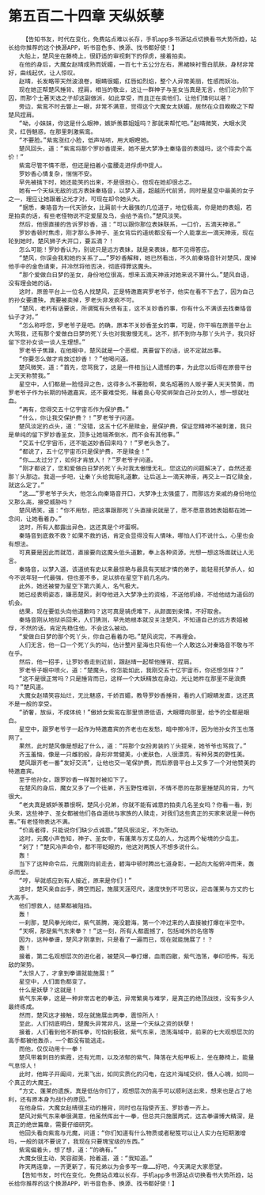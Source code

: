 # 第五百二十四章 天纵妖孽
        【告知书友，时代在变化，免费站点难以长存，手机app多书源站点切换看书大势所趋，站长给你推荐的这个换源APP，听书音色多、换源、找书都好使！】
       大船上，楚风坐在藤椅上，很舒适的审视剩下的俘虏，接着拍卖。
       在他的身后，大魔女赵晴成熟而妩媚，一百七十五公分左右，黑裙映衬雪白肌肤，身材非常好，曲线起伏，让人惊叹。
       赵晴，长发略带天然波浪卷，眼睛很媚，红唇如烈焰，整个人异常美丽，性感而妖冶。
       现在她正帮楚风捶背、捏肩，相当的敬业，这让一群神子与圣女当真是无言，他们沦为阶下囚，而那个土著天选之子却这副做派，如此享受，而且正在卖他们，让他们情何以堪？
       旁边，紫鸾不时去瞥上一眼，非常不满意，觉得这个大魔女太妖媚，居然在众目睽睽之下帮楚风捏肩。
       “呦，小妹妹，你这是什么眼神，嫉妒羡慕姐姐吗？那就来帮忙吧。”赵晴微笑，大眼水灵灵，红唇魅惑，在那里刺激紫鸾。
       “不要脸。”紫鸾涨红小脸，低声咕哝，用大眼瞪她。
       楚风回头，道：“紫鸾将那个罗妙香提来，她不是大梦净土秦珞音的表姐吗，这个得卖个高价！”
       紫鸾尽管不情不愿，但还是扭着小蛮腰走进俘虏中提人。
       罗妙香心情复杂，惴惴不安。
       早先被擒下时，她还能笑的出来，不是很担心，但现在她却很忐忑。
       她有一个天纵无敌的远方表妹秦珞音，以梦入道，超越历代前贤，同时是星空中最美的女子之一，理应让她跟着沾光才对，可现在却令她头大。
       “据悉，秦珞音为一代天骄女，比肩前十大最强的几位道子，地位极高，你是她的表姐，若是拍卖的话，有些老怪物说不定爱屋及乌，会给予高价。”楚风淡笑。
       然后，他很直接的告诉罗妙香，道：“可以跟你那位表妹联系，一口价，五滴天神液。”
       罗妙香顿时焦虑，刚才那么多神子、圣女背后的道统都没有一个人能拿出一滴天神液，现在轮到她时，楚风狮子大开口，要五滴？！
       怎么可能！罗妙香认为，别说只是远方表妹，就是亲表妹，都不见得答应。
       “楚风，你误会我和她的关系了……”罗妙香解释，她已然看出，不久前秦珞音针对楚风，废掉他手中的金色请柬，并冷然将他否决，彻底得罪这魔头。
       “那个爱做白日梦的圣女，身份地位很高，想来五滴天神液对她来说不算什么。”楚风自语，没有理会她的话。
       这时，原兽平台上一位名人找楚风，正是特邀嘉宾罗老爷子，他实在看不下去了，因为自己的孙女要遭殃，真要被卖掉，罗老头非发疯不可。
       “楚风，老朽有话要说，所谓冤有头债有主，这不关妙香的事，你有什么不满该去找秦珞音仙子才对。”
       “怎么称呼您，罗老爷子是吧。的确，原本不关妙香圣女的事，可是，你干嘛在原兽平台上大骂我，还有那个爱做白日梦的死丫头也对我傲慢无礼，这不，抓不到你与那丫头片子，我只好留下您孙女谈一谈人生理想。”
       罗老爷子焦躁，在他眼中，楚风就是一个恶棍，真要留下的话，说不定就出事。
       “你要怎么做才肯放过妙香！？”他喝问道。
       楚风微笑，道：“首先，您骂我了，这是一件相当让人遗憾的事，为此您以后得在原兽平台上天天称赞我。”
       星空中，人们都是一脸怪异之色，这得多么不要脸啊，臭名昭著的人贩子要人天天赞美，而罗老爷子作为长期的特邀嘉宾，还不要难受死，昧着良心夸奖绑架自己孙女的人，想一想就吐血。
       “再有，您得交五十亿宇宙币作为保护费。”
       “什么，你让我交保护费？！”罗老爷子问道。
       楚风淡定的点头，道：“没错，这五十亿不是赎金，是保护费，保证您精神不被刺激，我只是单纯的留下罗妙香圣女，顶多让她端茶倒水，而不会有其他事。”
       “交五十亿宇宙币，还不能送妙香回来吗？！”罗老头急了。
       “都说了，五十亿宇宙币只是保护费，不是赎金！”
       “你……太过分了，如何才肯放人！？”罗老爷子问道。
       “刚才都说了，您和爱做白日梦的死丫头对我太傲慢无礼，您这边的问题解决了，自然还差那丫头那边。我退一步吧，让秦丫头给我赔礼道歉，让后送上一滴天神液，再交上一百亿赎金，就这么定了。”
       “这……”罗老爷子头大，他怎么向秦珞音开口，大梦净土太强盛了，而那远方亲戚的身份地位又那么高，接受威胁吗？
       楚风哂笑，道：“你不用愁，把这事跟那死丫头直接说就是了，愿不愿意救她表姐都在她一念间，让她看着办。”
       这时，所有人都露出异色，这还真是个坏蛋啊。
       秦珞音到底救不救？如果不救的话，肯定会显得没有人情味，哪怕人们不说什么，心里也会有想法。
       可真要是因此而就范，直接要向这魔头低头道歉，奉上各种资源，光想一想这场面就让人无言。
       秦珞音，以梦入道，该道统有史以来最惊艳与最具有天赋才情的弟子，能轻易托梦杀人，如今不说年轻一代最强，但也差不多，足以排在星空下前几名内。
       此外，她还被誉为星空下第六美人，名气极大。
       她已经表明姿态，嫌恶楚风，剥夺他进入大梦净土的资格，不送他机缘，不给他结为道侣的机会。
       结果，现在要低头向他道歉吗？这可真是骑虎难下，从颜面到亲情，不好取舍。
       秦珞音刚从地狱杀回来，人们猜测，早先她根本就没关注楚风，不知道自己的远方表姐被俘，不然的话，肯定先稳住他，不会这么被动。
       “爱做白日梦的那个死丫头，你自己看着办吧。”楚风说完，不再理会。
       人们无言，他一口一个死丫头的叫，估计整片星海也只有他一个人敢这么对秦珞音不敬与不在乎。
       然后，他一招手，让罗妙香走到近前，跟赵晴一起帮他捶背、捏肩。
       罗老爷子眼中喷火，道：“楚魔头，你怎能如此，我刚交五十亿宇宙币，你还想怎样？”
       “这不是很正常吗？只是捶背而已，这样一个大妖精放在身边，光让她杵在那里不是浪费吗？”楚风道。
       大魔女赵晴笑容灿烂，无比魅惑，千娇百媚，教导罗妙香捶背，看的人们眼睛发直，这还真不是一般的享受。
       “骄奢，放纵，不成体统！”傲娇女紫鸾在那里愤懑低语，大眼瞟向那里，给予的全都是眼白。
       星空中，跟罗老爷子一起作为特邀嘉宾的齐老也在发愁，暗中擦冷汗，因为他孙女齐玉也落网了。
       果然，此时楚风像是想起了什么，道：“将那个女扮男装的丫头提来，她爷爷也骂我了。”
       齐玉羞恼，像是一只雌豹般，身形非常健美，小麦肤色，人很漂亮，有种另类的野性美。
       楚风跟齐老一番“友好交流”，让他也交一笔保护费，而后原兽平台上又多了一个对他赞美的特邀嘉宾。
       至于他孙女，跟罗妙香一样暂时被扣下了。
       在楚风的身后，魔女又多了一个徒弟，齐玉野性难驯，不情不愿的在那里捶楚风的背，力气很大。
       “老夫真是嫉妒羡慕恨啊，楚风小兄弟，你就不能有诚意的拍卖几名圣女吗？你看一看，到头来，这些神子、圣女都被他们各自道统与家族的人赎走，对我们这些真正的买家来说是一种伤害。”有老怪物表达不满。
       “价高者得，只能说你们缺少点诚意。”楚风很淡定，不为所动。
       这时，元魔小声告知，神子、圣女中，有蓬莱与方丈岛的人，为这两个秘境的少岛主。
       “剁了！”楚风冷声命令，都不带眨眼的，他这对两族人不想多说什么。
       轰！
       当下了这种命令后，元魔刚向前走去，碧海中顿时腾出七道身影，一起向大船俯冲而来，轰杀而至。
       “哼，早就感应到有人接近，原来是你们！”
       这时，楚风亲自出手，腾空而起，施展天涯咫尺，速度快到不可思议，迎击蓬莱与方丈的七大高手。
       他们想救人，结果都被阻挡。
       轰！
       一刹那，楚风拳光绚烂，紫气蒸腾，淹没碧海，第一个冲过来的人直接被打爆在半空中。
       “天啊，那是紫气东来拳？！”这一刻，所有人都震撼了，包括域外的名宿等
       因为，这种拳谱，楚风才刚拿到，只是看了一遍而已，现在就能施展了！？
       轰！
       接着，第二名观想层次的进化者，被楚风一拳打爆，血雨四散，紫气浩荡，拳印恐怖，有无敌的架势。
       “太惊人了，才拿到拳谱就能施展！”
       星空中，人们面色都变了。
       什么是妖孽？这就是！
       紫气东来拳，这是一种非常古老的拳法，异常繁奥与难学，是真正的绝顶战技，没有多少人最终练成。
       然而，楚风这才接触，现在就施展出两拳，震惊所人！
       至此，人们彻底明白，楚魔头异常非凡，这是一个天纵之资的妖孽！
       接着，人们看到他不断挥拳，可怕到极致，紫气东来，浩荡海域中，前来的七大观想层次的高手都被他轰杀，一个都没有能逃走。
       而他，仅仅动用十一拳！
       楚风带着刺目的紫霞，还有光雨，以及浓郁的紫气，降落在大船甲板上，坐在藤椅上，能量气息惊人！
       此时，他眸子开阖间，光束飞出，如同实质化的闪电，在这片海域交织，慑人心魄，如同一个真正的大魔王。
       “方丈、蓬莱的遗族，真是低估你们了，观想层次的高手可以顺利送出来，想来也是占了地利，还有原本身为战仆的原因。”
       在他身后，大魔女赵晴很主动的捶背，同时也在指使齐玉、罗妙香一齐上。
       楚风对紫气东来拳很满意，他虽然挥出十一拳，但总共只施展两式，这古拳谱博大精深，是真正的绝世篇章，需要仔细研究。
       他回头看向紫鸾与元魔，问道：“你们知道有什么物质或者秘笈可以让人实力在短期激增吗，一般的就不要说了，我现在只要瑰宝级的东西。”
       紫鸾偏着头，想了想，道：“的确有。”
       大魔女很主动，笑容甜美，抢着道，道：“我知道。”
       昨天两连章，一齐更新了，有兄弟以为会多写一章……好吧，今天满足大家愿望。
       【告知书友，时代在变化，免费站点难以长存，手机app多书源站点切换看书大势所趋，站长给你推荐的这个换源APP，听书音色多、换源、找书都好使！】